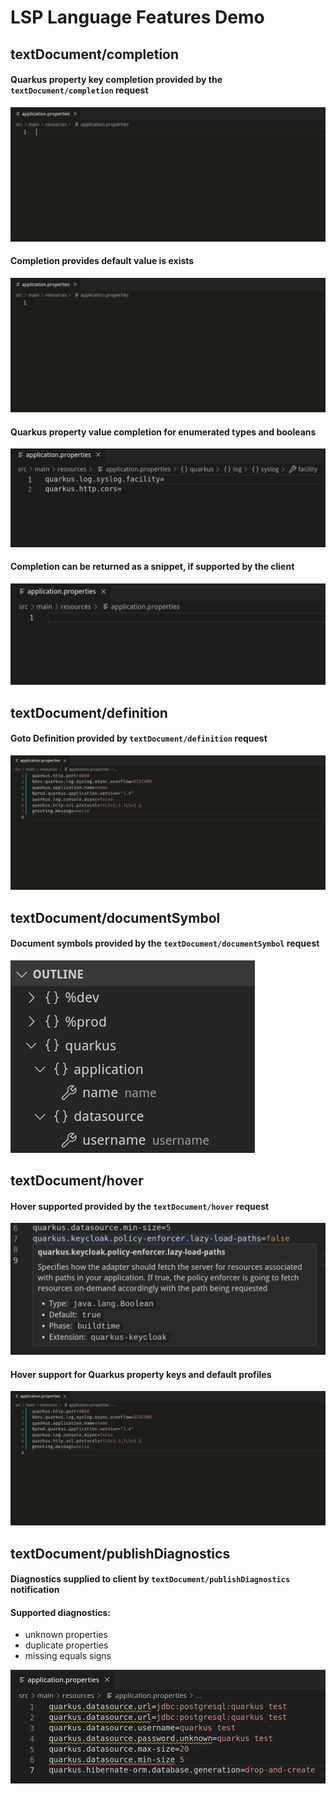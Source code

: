 LSP Language Features Demo
===========================

textDocument/completion
--------------

#### Quarkus property key completion provided by the `textDocument/completion` request
![key completion](./textDocument_completion.gif)

#### Completion provides default value is exists
![completion default value](./textDocument_completion2.gif)

#### Quarkus property value completion for enumerated types and booleans
![completion enum boolean](./textDocument_completion3.gif)

#### Completion can be returned as a snippet, if supported by the client
![completion map property](./textDocument_completion4.gif)

textDocument/definition
--------------
#### Goto Definition provided by `textDocument/definition` request
![goto definition](./textDocument_definition.gif)

textDocument/documentSymbol
--------------
#### Document symbols provided by the `textDocument/documentSymbol` request
![document symbol](./textDocument_symbol.png)

textDocument/hover
--------------
#### Hover supported provided by the `textDocument/hover` request
![hover](./textDocument_hover.png)

#### Hover support for Quarkus property keys and default profiles
![hover profile and key](./textDocument_hover2.gif)

textDocument/publishDiagnostics
--------------
#### Diagnostics supplied to client by `textDocument/publishDiagnostics` notification
#### Supported diagnostics:
* unknown properties
* duplicate properties
* missing equals signs

![diagnostics](./textDocument_publishDiagnostics.png)
